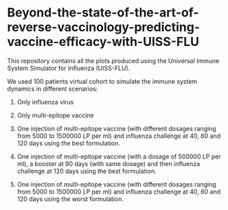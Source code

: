 # Beyond-the-state-of-the-art-of-reverse-vaccinology-predicting-vaccine-efficacy-with-UISS-FLU

This repository contains all the plots produced using the Universal Immune System Simulator for Influenza (UISS-FLU).

We used 100 patients virtual cohort to simulate the immune system dynamics in different scenarios: 

1. Only influenza virus 

2. Only multi-epitope vaccine  

3. One injection of multi-epitope vaccine (with different dosages ranging from 5000 to 1500000 LP per ml) and influenza challenge at 40, 60 and 120 days using the best formulation.

4. One injection of multi-epitope vaccine (with a dosage of 500000 LP per ml), a booster at 90 days (with same dosage) and then influenza challenge at 120 days using the best formulation.

5. One injection of multi-epitope vaccine (with different dosages ranging from 5000 to 1500000 LP per ml) and influenza challenge at 40, 60 and 120 days using the worst formulation.

